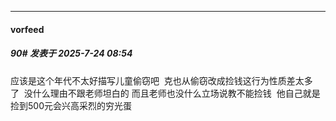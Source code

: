 ﻿
*****

####  vorfeed  
##### 90#       发表于 2025-7-24 08:54

应该是这个年代不太好描写儿童偷窃吧  克也从偷窃改成捡钱这行为性质差太多了  没什么理由不跟老师坦白的
而且老师也没什么立场说教不能捡钱  他自己就是捡到500元会兴高采烈的穷光蛋

